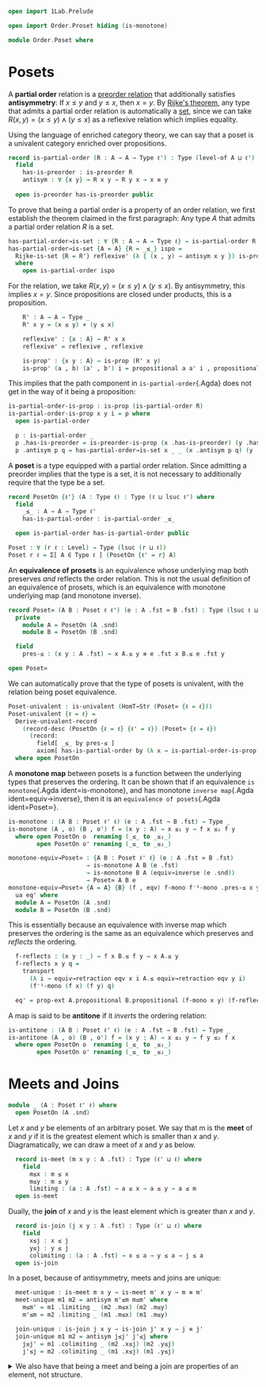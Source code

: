 ```agda
open import 1Lab.Prelude

open import Order.Proset hiding (is-monotone)

module Order.Poset where
```

<!--
```agda
private variable
  ℓ ℓ' : Level
  A : Type ℓ
  R : A → A → Type ℓ
```
-->

# Posets

A **partial order** relation is a [preorder relation] that additionally
satisfies **antisymmetry**: If $x \le y$ and $y \le x$, then $x = y$. By
[Rijke's theorem], any type that admits a partial order relation is
automatically a [set], since we can take $R(x, y) = (x \le y) \land (y
\le x)$ as a reflexive relation which implies equality.

Using the language of enriched category theory, we can say that a poset
is a univalent category enriched over propositions.

[preorder relation]: Order.Proset.html#is-preorder
[Rijke's theorem]: 1Lab.HLevel.Sets.html#Rijke-is-set
[set]: 1Lab.HLevel.html#is-set

```agda
record is-partial-order (R : A → A → Type ℓ') : Type (level-of A ⊔ ℓ') where
  field
    has-is-preorder : is-preorder R
    antisym : ∀ {x y} → R x y → R y x → x ≡ y
  
  open is-preorder has-is-preorder public
```

To prove that being a partial order is a property of an order relation,
we first establish the theorem claimed in the first paragraph: Any type
$A$ that admits a partial order relation $R$ is a set.

```agda
has-partial-order→is-set : ∀ {R : A → A → Type ℓ} → is-partial-order R → is-set A
has-partial-order→is-set {A = A} {R = _≤_} ispo =
  Rijke-is-set {R = R'} reflexive' (λ { (x , y) → antisym x y }) is-prop'
  where
    open is-partial-order ispo
```

For the relation, we take $R(x, y) = (x \le y) \land (y \le x)$. By
antisymmetry, this implies $x = y$. Since propositions are closed under
products, this is a proposition.

```agda
    R' : A → A → Type _
    R' x y = (x ≤ y) × (y ≤ x)

    reflexive' : {x : A} → R' x x
    reflexive' = reflexive , reflexive

    is-prop' : {x y : A} → is-prop (R' x y)
    is-prop' (a , b) (a' , b') i = propositional a a' i , propositional b b' i
```

This implies that the path component in `is-partial-order`{.Agda} does not
get in the way of it being a proposition:

```agda
is-partial-order-is-prop : is-prop (is-partial-order R)
is-partial-order-is-prop x y i = p where
  open is-partial-order

  p : is-partial-order _
  p .has-is-preorder = is-preorder-is-prop (x .has-is-preorder) (y .has-is-preorder) i
  p .antisym p q = has-partial-order→is-set x _ _ (x .antisym p q) (y .antisym p q) i
```

A **poset** is a type equipped with a partial order relation. Since
admitting a preorder implies that the type is a set, it is not necessary
to additionally require that the type be a set.

```agda
record PosetOn {ℓ'} (A : Type ℓ) : Type (ℓ ⊔ lsuc ℓ') where
  field
    _≤_ : A → A → Type ℓ'
    has-is-partial-order : is-partial-order _≤_

  open is-partial-order has-is-partial-order public

Poset : ∀ (r ℓ : Level) → Type (lsuc (r ⊔ ℓ))
Poset r ℓ = Σ[ A ∈ Type ℓ ] (PosetOn {ℓ' = r} A)
```

An **equivalence of prosets** is an equivalence whose underlying map
both preserves _and_ reflects the order relation. This is not the usual
definition of an equivalence of prosets, which is an equivalence with
monotone underlying map (and monotone inverse).

```agda
record Poset≃ (A B : Poset ℓ ℓ') (e : A .fst ≃ B .fst) : Type (lsuc ℓ ⊔ ℓ') where
  private
    module A = PosetOn (A .snd)
    module B = PosetOn (B .snd)

  field
    pres-≤ : (x y : A .fst) → x A.≤ y ≡ e .fst x B.≤ e .fst y

open Poset≃
```

We can automatically prove that the type of posets is univalent, with
the relation being poset equivalence.

```agda
Poset-univalent : is-univalent (HomT→Str (Poset≃ {ℓ = ℓ}))
Poset-univalent {ℓ = ℓ} = 
  Derive-univalent-record
    (record-desc (PosetOn {ℓ = ℓ} {ℓ' = ℓ}) (Poset≃ {ℓ = ℓ})
      (record:
        field[ _≤_ by pres-≤ ]
        axiom[ has-is-partial-order by (λ x → is-partial-order-is-prop) ]))
  where open PosetOn
```

A **monotone map** between posets is a function between the underlying
types that preserves the ordering. It can be shown that if an
equivalence `is monotone`{.Agda ident=is-monotone}, and has monotone
`inverse map`{.Agda ident=equiv→inverse}, then it is an `equivalence of
posets`{.Agda ident=Poset≃}.

```agda
is-monotone : (A B : Poset ℓ' ℓ) (e : A .fst → B .fst) → Type _
is-monotone (A , o) (B , o') f = (x y : A) → x ≤₁ y → f x ≤₂ f y
  where open PosetOn o  renaming (_≤_ to _≤₁_)
        open PosetOn o' renaming (_≤_ to _≤₂_)

monotone-equiv→Poset≃ : {A B : Poset ℓ' ℓ} (e : A .fst ≃ B .fst)
                      → is-monotone A B (e .fst)
                      → is-monotone B A (equiv→inverse (e .snd))
                      → Poset≃ A B e
monotone-equiv→Poset≃ {A = A} {B} (f , eqv) f-mono f⁻¹-mono .pres-≤ x y = 
  ua eq' where
  module A = PosetOn (A .snd)
  module B = PosetOn (B .snd)
```

This is essentially because an equivalence with inverse map which
preserves the ordering is the same as an equivalence which preserves and
_reflects_ the ordering.

```agda
  f-reflects : (x y : _) → f x B.≤ f y → x A.≤ y
  f-reflects x y q =
    transport
      (λ i → equiv→retraction eqv x i A.≤ equiv→retraction eqv y i)
      (f⁻¹-mono (f x) (f y) q)

  eq' = prop-ext A.propositional B.propositional (f-mono x y) (f-reflects x y)
```

A map is said to be **antitone** if it _inverts_ the ordering relation:

```agda
is-antitone : (A B : Poset ℓ' ℓ) (e : A .fst → B .fst) → Type _
is-antitone (A , o) (B , o') f = (x y : A) → x ≤₁ y → f y ≤₂ f x
  where open PosetOn o  renaming (_≤_ to _≤₁_)
        open PosetOn o' renaming (_≤_ to _≤₂_)
```

# Meets and Joins

```agda
module _ (A : Poset ℓ' ℓ) where
  open PosetOn (A .snd)
```

Let $x$ and $y$ be elements of an arbitrary poset. We say that m is the
**meet** of $x$ and $y$ if it is the greatest element which is smaller
than $x$ and $y$. Diagramatically, we can draw a meet of $x$ and $y$ as
below.

```agda
  record is-meet (m x y : A .fst) : Type (ℓ' ⊔ ℓ) where
    field
      m≤x : m ≤ x
      m≤y : m ≤ y
      limiting : (a : A .fst) → a ≤ x → a ≤ y → a ≤ m
  open is-meet
```

Dually, the **join** of $x$ and $y$ is the least element which is
greater than $x$ and $y$.

```agda
  record is-join (j x y : A .fst) : Type (ℓ' ⊔ ℓ) where
    field
      x≤j : x ≤ j
      y≤j : y ≤ j
      colimiting : (a : A .fst) → x ≤ a → y ≤ a → j ≤ a
  open is-join
```

In a poset, because of antisymmetry, meets and joins are unique:

<!--
```
  private variable
    m m' j j' x y : A .fst
```
-->

```agda
  meet-unique : is-meet m x y → is-meet m' x y → m ≡ m'
  meet-unique m1 m2 = antisym m'≤m m≤m' where
    m≤m' = m1 .limiting _ (m2 .m≤x) (m2 .m≤y)
    m'≤m = m2 .limiting _ (m1 .m≤x) (m1 .m≤y)

  join-unique : is-join j x y → is-join j' x y → j ≡ j'
  join-unique m1 m2 = antisym j≤j' j'≤j where
    j≤j' = m1 .colimiting _ (m2 .x≤j) (m2 .y≤j)
    j'≤j = m2 .colimiting _ (m1 .x≤j) (m1 .y≤j)
```

<details>
<summary>
We also have that being a meet and being a join are properties of an
element, not structure.
</summary>

```agda
  is-meet-is-prop : is-prop (is-meet m x y)
  is-meet-is-prop x y i .m≤x = propositional (x .m≤x) (y .m≤x) i
  is-meet-is-prop x y i .m≤y = propositional (x .m≤y) (y .m≤y) i
  is-meet-is-prop x y i .limiting a b c =
    propositional (x .limiting a b c) (y .limiting a b c) i

  is-join-is-prop : is-prop (is-join m x y)
  is-join-is-prop x y i .x≤j = propositional (x .x≤j) (y .x≤j) i
  is-join-is-prop x y i .y≤j = propositional (x .y≤j) (y .y≤j) i
  is-join-is-prop x y i .colimiting a b c =
    propositional (x .colimiting a b c) (y .colimiting a b c) i
```
</details>
